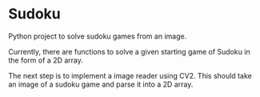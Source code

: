 # Sudoku
Python project to solve sudoku games from an image.

Currently, there are functions to solve a given starting game of Sudoku in the form of a 2D array.

The next step is to implement a image reader using CV2. This should take an image of a sudoku game and parse it into a 2D array.
